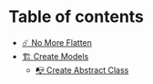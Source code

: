 # Table of contents

* [☄️ No More Flatten](README.md)
* [🏗️ Create Models](create-models/README.md)
  * [📭 Create Abstract Class](create-models/create-abstract-class.md)

